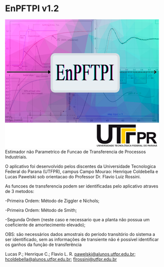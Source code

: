 # EnPFTPI v1.2
<img src="/assets/spashScreenNew.png">
Estimador não Parametrico de Funcao de Transferencia de Processos Industriais.

O aplicativo foi desenvolvido pelos discentes da Universidade Tecnologica Federal do Parana (UTFPR), campus Campo Mourao: Henrique Coldebella e Lucas Pawelski sob orientacao do Professor Dr. Flavio Luiz Rossini. 

As funcoes de transferencia podem ser identificadas pelo aplicativo atraves de 3 metodos: 

-Primeira Ordem: Método de Ziggler e Nichols;

-Primeira Ordem: Método de Smith;

-Segunda Ordem (neste caso e necessario que a planta não possua um coeficiente de amortecimento elevado);  

OBS: são necessários dados amostrais do período transitório do sistema a ser identificado, sem as informações de transiente não é possível identificar os ganhos da função de transferência 

Lucas P.; Henrique C.; Flavio L. R. 
pawelski@alunos.utfpr.edu.br; hcoldebella@alunos.utfpr.edu.br; flrossini@utfpr.edu.br
